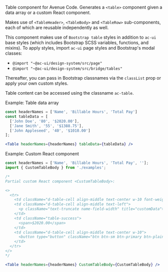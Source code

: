 Table component for Avenue Code. Generates a `<table>` component given a data array or a custom React component.

Makes use of `<TableHeader>`, `<TableBody>` and `<TableRow>` sub-components, each of which are reusable independently as well.

This component makes use of `Bootstrap table` styles in addition to `ac-ui` base styles (which includes Bootstrap SCSS variables, functions, and mixins).
To apply styles, import `ac-ui` page styles and Bootstrap's modal classes:
  * `@import "~@ac-ui/design-system/src/page"`
  * `@import "~@ac-ui/design-system/src/bridge/tables"`
  
Thereafter, you can pass in Bootstrap classnames via the `classList` prop or apply your own custom styles.

Table content can be accessed using the classname `ac-table`.

Example: Table data array
```jsx
const headerNames = ['Name', 'Billable Hours', 'Total Pay']
const tableData = [
  ['John Doe', '80', '$2020.00'],
  ['Jane Smith', '55', '$1388.75'],
  ['John Appleseed', '40', '$1010.00']
];

<Table headerNames={headerNames} tableData={tableData} />
```

Example: Custom React component
```jsx
const headerNames = ['Name', 'Billable Hours', 'Total Pay', ''];
import { CustomTableBody } from './examples';

/* 
Partial custom React component <CustomTableBody>:

<>
  <tr>
    <td className="d-table-cell align-middle text-center w-10 font-weight-bold">John Doe</td>
    <td className="d-table-cell align-middle text-left">
      <p className="text-truncate name-field-width" title="customData">80</p>
    </td>
    <td className="table-success">
      <span>$2020.00</span>
    </td>
    <td className="d-table-cell align-middle text-center w-10">
      <button type="button" className="btn btn-sm btn-primary btn-plain btn-rounded">Check</button>
    </td>
  </tr>
</>
*/

<Table headerNames={headerNames} CustomTableBody={CustomTableBody} />
```
